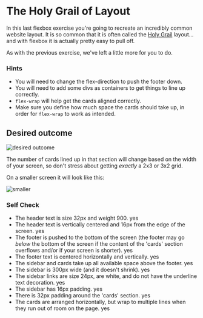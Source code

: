 # The Holy Grail of Layout

In this last flexbox exercise you're going to recreate an incredibly common website layout. It is so common that it is often called the [Holy Grail](https://www.google.com/search?q=holy+grail+layout&tbm=isch&sclient=img) layout... and with flexbox it is actually pretty easy to pull off.

As with the previous exercise, we've left a little more for you to do.

### Hints
- You will need to change the flex-direction to push the footer down.
- You will need to add some divs as containers to get things to line up correctly.
- `flex-wrap` will help get the cards aligned correctly.
-  Make sure you define how much space the cards should take up, in order for `flex-wrap` to work as intended.

## Desired outcome

![desired outcome](./desired-outcome.png)

The number of cards lined up in that section will change based on the width of your screen, so don't stress about getting _exactly_ a 2x3 or 3x2 grid.

On a smaller screen it will look like this:

![smaller](./desired-outcome-smaller.png)

### Self Check
- The header text is size 32px and weight 900. yes
- The header text is vertically centered and 16px from the edge of the screen. yes
- The footer is pushed to the bottom of the screen (the footer may go _below_ the bottom of the screen if the content of the 'cards' section overflows and/or if your screen is shorter). yes
- The footer text is centered horizontally and vertically. yes
- The sidebar and cards take up all available space above the footer. yes
- The sidebar is 300px wide (and it doesn't shrink). yes
- The sidebar links are size 24px, are white, and do not have the underline text decoration. yes
- The sidebar has 16px padding. yes
- There is 32px padding around the 'cards' section. yes 
- The cards are arranged horizontally, but wrap to multiple lines when they run out of room on the page. yes
